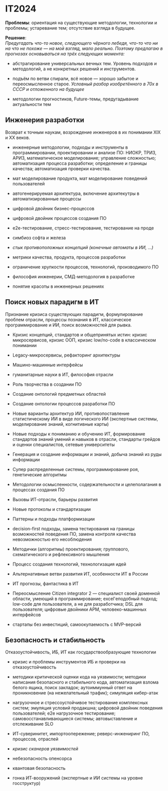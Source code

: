 # IT2024
**Проблемы**: ориентация на существующие методологии, технологии и проблемы; устаревание тем; отсутствие взгляда в будущее.

**Решение**:\
_Предугадать что-то новое, следующего чёрного лебедя, что-то что ни на что не похоже — на мой взгляд, мало реально. Поэтому предлагаю в прогнозах основываться на трёх следующих момента:_

-   абстрагирование универсальных вечных тем. Уровень подходов и методологий, а не конкретных решений и инструментов.

-   подъём по ветви спирали, всё новое — хорошо забытое и переосмысленное старое. _Условный разбор изобретённого в 70х в СССР и отложенного на будущее_
-   методологии прогностиков, Future-темы, предугадывание актуальности тем

Инженерия разработки
--------------------

Возврат к точным наукам, возрождение инженеров в их понимании XIX и XX веков.

-   инженерные методологии, подходы и инструменты в программировании, проектировании и анализе ПО: НИОКР, ТРИЗ, АРИЗ, математическое моделирование; управление сложностью; автоматизация процесса разработки; определение и границы качества; автоматизация проверки качества.

-   мат моделирование продукта, мат моделирование поведений пользователей

-   автогенерируемая архитектура, включение архитекутры в автоматизированные процессы

-   цифровой двойник бизнес-процессов 

-   цифровой двойник процессов создания ПО

-   e2e-тестирование, стресс-тестирование, тестирование на проде

-   симбиоз софта и железа

-   _стык противоположных концепций (конечные автоматы в ИИ, ...)_

-   метрики качества, продукта, процессов разработки

-   ограничение хрупкости процессов, технологий, производимого ПО

-   философия инженерии, СМД-методология в разработке

-   понятие красоты в инженерных решениях

Поиск новых парадигм в ИТ
-------------------------

Признание кризиса существующих парадигм, формулирование проблем отрасли, процессы познания в ИТ, классическое программирование и ИИ, поиск возможностей для рывка.

-   Кризис концепций, стандартов и общепринятых истин: кризис микросервисов, кризис ООП, кризис low/no-code в классическом понимании

-   Legacy-микросервисы, рефакторинг архитектуры

-   Машино-машинные интерфейсы

-   гуманитарные науки в ИТ, философия отрасли

-   Роль творчества в создании ПО

-   Создание онтологий предметных областей

-   Создание онтологии процессов разработки ПО

-   Новые варианты архитектур ИИ, противопоставление статистическому ИИ в виде логического ИИ (экспертные системы, моделирование знаний, когнитивные карты)

-   Новые подходы к пониманию и обучению ИТ, формирование стандартов знаний умений и навыков в отрасли, стандарты грейдов и оценки специалистов, сетевые университеты

-   Генерация и создание информации и знаний, добыча знаний из руды информации

-   Супер распределенные системы, программирование роя, генетические алгоритмы

-   Методологии осмысленности, содержательности и целеполагания в процессах создания ПО

-   Вызовы ИТ-отрасли, барьеры развития

-   Новые протоколы и стандартизации

-   Паттерны и подходы платформизации

-   decision-first подходы, замена тестирования на границы возможностей поведения ПО, замена контроля качества невозможностью его несоблюдения

-   Методички (алгоритмы) проектирования; группового, схематического и рефлексивного мышления

-   Процесс создания технологий, технологизация идей

-   Альтернативные ветви развития ИТ, особенности ИТ в России

-   ИТ прогнозы, фантастика в ИТ

-   Переосмысление Citizen integrator 2 — специалист своей доменной области, умеющий в программирование; excel'еподобный подход; low-code для пользователя, а не для разработчика; DSL для пользователя; цифровые двойники АРМ, человеко-машинных интерфейсов

-   стартапы без инвестиций, самоокупаемость с MVP-версий

Безопасность и стабильность
---------------------------

Отказоустойчивость, ИБ, ИТ как государствообразующие технологии

-   кризис и проблемы инструментов ИБ и проверки на отказоустойчивость

-   методики критической оценки кода на уязвимости; методики написания безопасного и стабильного кода, автоматизация взлома белого ящика, поиск закладок; аутоиммунный ответ на проникновение (на нежелательный трафик); симуляция кибер-атак

-   нагрузочное и стрессоустойчивое тестирование комплексных систем; эмуляция условий продакшна; цифровой двойник поведения пользователей; e2e нагрузочное тестирование; самовосстанавливающиеся системы; автовыставление и отслеживание SLO 

-   ИТ-суверинитет, импортоопережение; реверс-инжениринг ПО, процессов, отраслей

-   _кризис сканеров уязвимостей_

-   небезопасность опенсорса

-   квантовая безопасность

-   гонка ИТ-вооружений (экспертные и ИИ системы на уровне госструктур)
